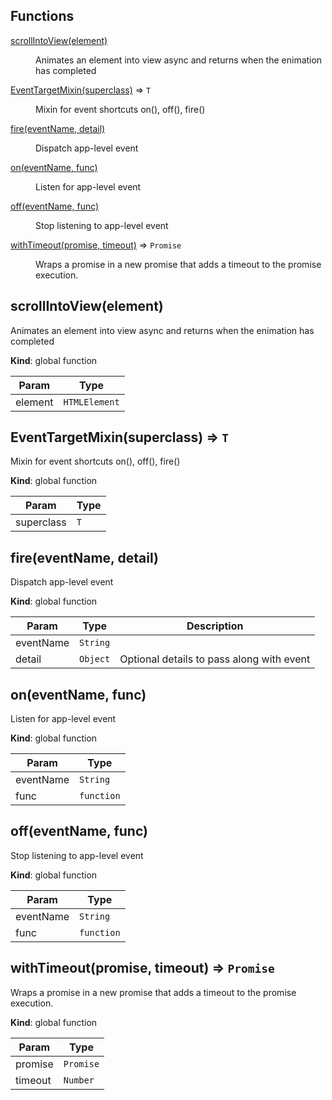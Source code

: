 ## Functions

<dl>
<dt><a href="#scrollIntoView">scrollIntoView(element)</a></dt>
<dd><p>Animates an element into view async and returns when the enimation has completed</p>
</dd>
<dt><a href="#EventTargetMixin">EventTargetMixin(superclass)</a> ⇒ <code>T</code></dt>
<dd><p>Mixin for event shortcuts on(), off(), fire()</p>
</dd>
<dt><a href="#fire">fire(eventName, detail)</a></dt>
<dd><p>Dispatch app-level event</p>
</dd>
<dt><a href="#on">on(eventName, func)</a></dt>
<dd><p>Listen for app-level event</p>
</dd>
<dt><a href="#off">off(eventName, func)</a></dt>
<dd><p>Stop listening to app-level event</p>
</dd>
<dt><a href="#withTimeout">withTimeout(promise, timeout)</a> ⇒ <code>Promise</code></dt>
<dd><p>Wraps a promise in a new promise that adds a timeout to the promise execution.</p>
</dd>
</dl>

<a name="scrollIntoView"></a>

## scrollIntoView(element)
Animates an element into view async and returns when the enimation has completed

**Kind**: global function  

| Param | Type |
| --- | --- |
| element | <code>HTMLElement</code> | 

<a name="EventTargetMixin"></a>

## EventTargetMixin(superclass) ⇒ <code>T</code>
Mixin for event shortcuts on(), off(), fire()

**Kind**: global function  

| Param | Type |
| --- | --- |
| superclass | <code>T</code> | 

<a name="fire"></a>

## fire(eventName, detail)
Dispatch app-level event

**Kind**: global function  

| Param | Type | Description |
| --- | --- | --- |
| eventName | <code>String</code> |  |
| detail | <code>Object</code> | Optional details to pass along with event |

<a name="on"></a>

## on(eventName, func)
Listen for app-level event

**Kind**: global function  

| Param | Type |
| --- | --- |
| eventName | <code>String</code> | 
| func | <code>function</code> | 

<a name="off"></a>

## off(eventName, func)
Stop listening to app-level event

**Kind**: global function  

| Param | Type |
| --- | --- |
| eventName | <code>String</code> | 
| func | <code>function</code> | 

<a name="withTimeout"></a>

## withTimeout(promise, timeout) ⇒ <code>Promise</code>
Wraps a promise in a new promise that adds a timeout to the promise execution.

**Kind**: global function  

| Param | Type |
| --- | --- |
| promise | <code>Promise</code> | 
| timeout | <code>Number</code> | 

